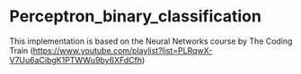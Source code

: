 # Perceptron_binary_classification
This implementation is based on the Neural Networks course by The Coding Train (https://www.youtube.com/playlist?list=PLRqwX-V7Uu6aCibgK1PTWWu9by6XFdCfh)
